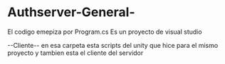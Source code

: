 # Authserver-General-
El codigo emepiza por Program.cs
Es un proyecto de visual studio

--Cliente-- en esa carpeta esta scripts del unity que hice para el mismo proyecto y tambien esta el cliente del servidor

